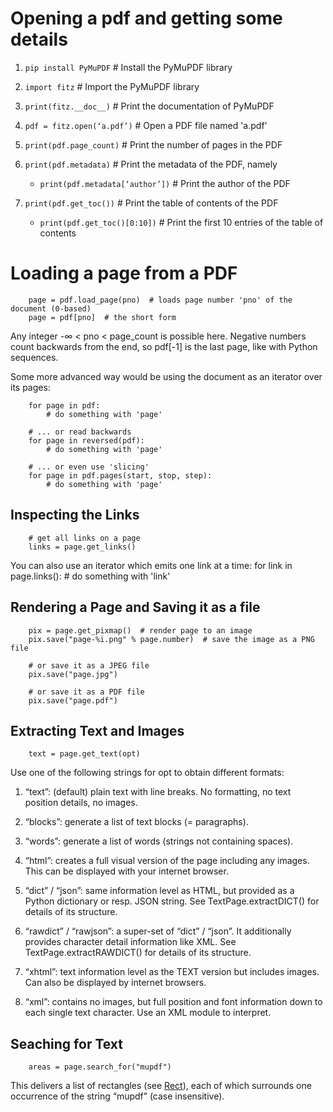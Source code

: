 # Opening a pdf and getting some details

1. `pip install PyMuPDF` # Install the PyMuPDF library

2. `import fitz` # Import the PyMuPDF library

3. `print(fitz.__doc__)` # Print the documentation of PyMuPDF

4. `pdf = fitz.open(‘a.pdf’)` # Open a PDF file named 'a.pdf'

5. `print(pdf.page_count)` # Print the number of pages in the PDF

6. `print(pdf.metadata)` # Print the metadata of the PDF, namely 
    * `print(pdf.metadata[‘author’])` # Print the author of the PDF

7. `print(pdf.get_toc())` # Print the table of contents of the PDF
    * `print(pdf.get_toc()[0:10])` # Print the first 10 entries of the table of contents


# Loading a page from a PDF

        page = pdf.load_page(pno)  # loads page number 'pno' of the document (0-based)
        page = pdf[pno]  # the short form

Any integer -∞ < pno < page_count is possible here. Negative numbers count backwards from the end, so pdf[-1] is the last page, like with Python sequences.

Some more advanced way would be using the document as an iterator over its pages:

        for page in pdf:
            # do something with 'page'

        # ... or read backwards
        for page in reversed(pdf):
            # do something with 'page'

        # ... or even use 'slicing'
        for page in pdf.pages(start, stop, step):
            # do something with 'page'

## Inspecting the Links

        # get all links on a page
        links = page.get_links()

You can also use an iterator which emits one link at a time:
        for link in page.links():
            # do something with 'link'

## Rendering a Page and Saving it as a file

        pix = page.get_pixmap()  # render page to an image
        pix.save("page-%i.png" % page.number)  # save the image as a PNG file

        # or save it as a JPEG file
        pix.save("page.jpg")

        # or save it as a PDF file
        pix.save("page.pdf")

## Extracting Text and Images

        text = page.get_text(opt)

Use one of the following strings for opt to obtain different formats:

1. “text”: (default) plain text with line breaks. No formatting, no text position details, no images.

2. “blocks”: generate a list of text blocks (= paragraphs).

3. “words”: generate a list of words (strings not containing spaces).

4. “html”: creates a full visual version of the page including any images. This can be displayed with your internet browser.

5. “dict” / “json”: same information level as HTML, but provided as a Python dictionary or resp. JSON string. See TextPage.extractDICT() for details of its structure.

6. “rawdict” / “rawjson”: a super-set of “dict” / “json”. It additionally provides character detail information like XML. See TextPage.extractRAWDICT() for details of its structure.

7. “xhtml”: text information level as the TEXT version but includes images. Can also be displayed by internet browsers.

8. “xml”: contains no images, but full position and font information down to each single text character. Use an XML module to interpret.

## Seaching for Text

        areas = page.search_for("mupdf")

This delivers a list of rectangles (see [Rect](https://pymupdf.readthedocs.io/en/latest/rect.html#rect)), each of which surrounds one occurrence of the string “mupdf” (case insensitive).

